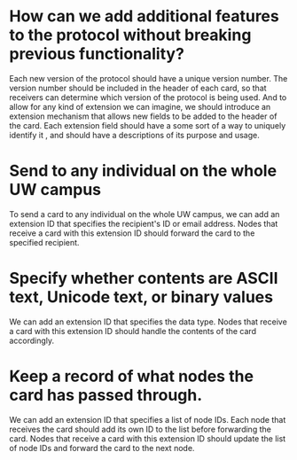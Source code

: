 # How can we add additional features to the protocol without breaking previous functionality?
  
   Each new version of the protocol should have a unique version number. The version number should be included in the header of each card, so that receivers can determine which version of the protocol is being used. And to allow for any kind of extension we can imagine, we should introduce an extension mechanism that allows new fields to be added to the header of the card. Each extension field should have a some sort of a way to uniquely identify it , and should have a descriptions of its purpose and usage.

# Send to any individual on the whole UW campus
  To send a card to any individual on the whole UW campus, we can add an extension ID that specifies the recipient's ID or email address. Nodes that receive a card with this extension ID should forward the card to the specified recipient.
# Specify whether contents are ASCII text, Unicode text, or binary values
  We can add an extension ID that specifies the data type. Nodes that receive a card with this extension ID should handle the contents of the card accordingly.
# Keep a record of what nodes the card has passed through.
  We can add an extension ID that specifies a list of node IDs. Each node that receives the card should add its own ID to the list before forwarding the card. Nodes that receive a card with this extension ID should update the list of node IDs and forward the card to the next node.
